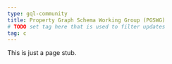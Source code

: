 ```yaml
---
type: gql-community
title: Property Graph Schema Working Group (PGSWG)
# TODO set tag here that is used to filter updates
tag: c
---
```


This is just a page stub.
